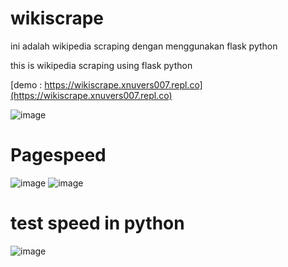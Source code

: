 # wikiscrape

ini adalah wikipedia scraping dengan menggunakan flask python

this is wikipedia scraping using flask python

[demo : https://wikiscrape.xnuvers007.repl.co](https://wikiscrape.xnuvers007.repl.co)

![image](https://user-images.githubusercontent.com/62522733/218533738-3179d49a-9f18-4213-9ed1-8ae6aac852b9.png)

# Pagespeed

![image](https://user-images.githubusercontent.com/62522733/218555260-81112e61-35ec-488e-aea7-1d238e031696.png)
![image](https://user-images.githubusercontent.com/62522733/218555352-4519a1c2-2727-488c-bb8a-16e13e20bfa8.png)

# test speed in python

![image](https://user-images.githubusercontent.com/62522733/218566684-ce2a8429-7a85-4d01-a620-38cf729cae3a.png)
